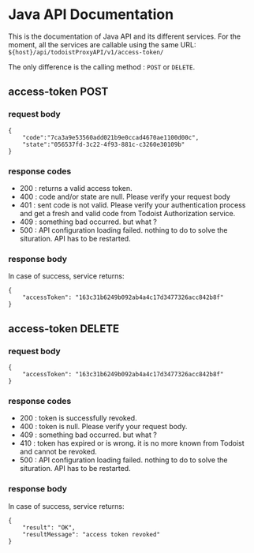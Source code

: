 # Java API Documentation

This is the documentation of Java API and its different services. For the moment, all the services are callable using the same URL:
`${host}/api/todoistProxyAPI/v1/access-token/`  

The only difference is the calling method : `POST` or `DELETE`.  


## access-token POST

### request body

    {  
        "code":"7ca3a9e53560add021b9e0ccad4670ae1100d00c",  
        "state":"056537fd-3c22-4f93-881c-c3260e30109b"  
    }

### response codes

- 200 : returns a valid access token.
- 400 : code and/or state are null. Please verify your request body    
- 401 : sent code is not valid. Please verify your authentication process and get a fresh and valid code from Todoist Authorization service.    
- 409 : something bad occurred. but what ?
- 500 : API configuration loading failed. nothing to do to solve the situration. API has to be restarted.

### response body

In case of success, service returns:  

    {  
        "accessToken": "163c31b6249b092ab4a4c17d3477326acc842b8f"  
    }  

## access-token DELETE

### request body

    {  
        "accessToken": "163c31b6249b092ab4a4c17d3477326acc842b8f"  
    }  

### response codes

- 200 : token is successfully revoked.
- 400 : token is null. Please verify your request body.      
- 409 : something bad occurred. but what ?    
- 410 : token has expired or is wrong. it is no more known from Todoist and cannot be revoked.
- 500 : API configuration loading failed. nothing to do to solve the situration. API has to be restarted.

### response body

In case of success, service returns:  

    {
        "result": "OK",
        "resultMessage": "access token revoked"
    }  
